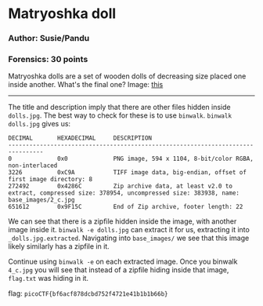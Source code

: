 # Matryoshka doll
### Author: Susie/Pandu
### Forensics: 30 points

Matryoshka dolls are a set of wooden dolls of decreasing size placed one inside another. What's the final one? Image: [this](dolls.jpg)

---

The title and description imply that there are other files hidden inside `dolls.jpg`. The best way to check for these is to use `binwalk`. `binwalk dolls.jpg` gives us:

```
DECIMAL       HEXADECIMAL     DESCRIPTION
--------------------------------------------------------------------------------
0             0x0             PNG image, 594 x 1104, 8-bit/color RGBA, non-interlaced
3226          0xC9A           TIFF image data, big-endian, offset of first image directory: 8
272492        0x4286C         Zip archive data, at least v2.0 to extract, compressed size: 378954, uncompressed size: 383938, name: base_images/2_c.jpg
651612        0x9F15C         End of Zip archive, footer length: 22
```

We can see that there is a zipfile hidden inside the image, with another image inside it. `binwalk -e dolls.jpg` can extract it for us, extracting it into `_dolls.jpg.extracted`. Navigating into `base_images/` we see that this image likely similarly has a zipfile in it.

Continue using `binwalk -e` on each extracted image. Once you binwalk `4_c.jpg` you will see that instead of a zipfile hiding inside that image, `flag.txt` was hiding in it.

flag: `picoCTF{bf6acf878dcbd752f4721e41b1b1b66b}`

